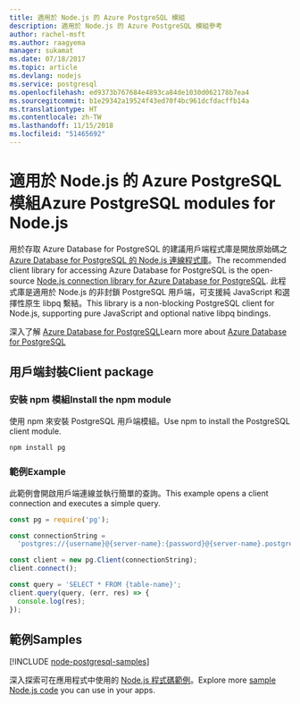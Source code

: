 ```yaml
---
title: 適用於 Node.js 的 Azure PostgreSQL 模組
description: 適用於 Node.js 的 Azure PostgreSQL 模組參考
author: rachel-msft
ms.author: raagyema
manager: sukamat
ms.date: 07/18/2017
ms.topic: article
ms.devlang: nodejs
ms.service: postgresql
ms.openlocfilehash: ed9373b767684e4893ca84de1030d062178b7ea4
ms.sourcegitcommit: b1e29342a19524f43ed70f4bc961dcfdacffb14a
ms.translationtype: HT
ms.contentlocale: zh-TW
ms.lasthandoff: 11/15/2018
ms.locfileid: "51465692"
---
```

# <a name="azure-postgresql-modules-for-nodejs"></a><span data-ttu-id="f30af-103">適用於 Node.js 的 Azure PostgreSQL 模組</span><span class="sxs-lookup"><span data-stu-id="f30af-103">Azure PostgreSQL modules for Node.js</span></span>

<span data-ttu-id="f30af-104">用於存取 Azure Database for PostgreSQL 的建議用戶端程式庫是開放原始碼之 [Azure Database for PostgreSQL 的 Node.js 連線程式庫](https://www.npmjs.com/package/pg)。</span><span class="sxs-lookup"><span data-stu-id="f30af-104">The recommended client library for accessing Azure Database for PostgreSQL is the open-source [Node.js connection library for Azure Database for PostgreSQL](https://www.npmjs.com/package/pg).</span></span> <span data-ttu-id="f30af-105">此程式庫是適用於 Node.js 的非封鎖 PostgreSQL 用戶端，可支援純 JavaScript 和選擇性原生 libpq 繫結。</span><span class="sxs-lookup"><span data-stu-id="f30af-105">This library is a non-blocking PostgreSQL client for Node.js, supporting pure JavaScript and optional native libpq bindings.</span></span>

<span data-ttu-id="f30af-106">深入了解 [Azure Database for PostgreSQL](https://docs.microsoft.com/azure/postgresql/)</span><span class="sxs-lookup"><span data-stu-id="f30af-106">Learn more about [Azure Database for PostgreSQL](https://docs.microsoft.com/azure/postgresql/)</span></span>

## <a name="client-package"></a><span data-ttu-id="f30af-107">用戶端封裝</span><span class="sxs-lookup"><span data-stu-id="f30af-107">Client package</span></span>

### <a name="install-the-npm-module"></a><span data-ttu-id="f30af-108">安裝 npm 模組</span><span class="sxs-lookup"><span data-stu-id="f30af-108">Install the npm module</span></span>

<span data-ttu-id="f30af-109">使用 npm 來安裝 PostgreSQL 用戶端模組。</span><span class="sxs-lookup"><span data-stu-id="f30af-109">Use npm to install the PostgreSQL client module.</span></span>

```bash
npm install pg
```   

### <a name="example"></a><span data-ttu-id="f30af-110">範例</span><span class="sxs-lookup"><span data-stu-id="f30af-110">Example</span></span>

<span data-ttu-id="f30af-111">此範例會開啟用戶端連線並執行簡單的查詢。</span><span class="sxs-lookup"><span data-stu-id="f30af-111">This example opens a client connection and executes a simple query.</span></span>

```javascript
const pg = require('pg');

const connectionString =
  'postgres://{username}@{server-name}:{password}@{server-name}.postgres.database.azure.com:5432/{database-name}?ssl=true';

const client = new pg.Client(connectionString);
client.connect();

const query = 'SELECT * FROM {table-name}';
client.query(query, (err, res) => {
  console.log(res);
});
```

## <a name="samples"></a><span data-ttu-id="f30af-112">範例</span><span class="sxs-lookup"><span data-stu-id="f30af-112">Samples</span></span>

[!INCLUDE [node-postgresql-samples](../docs-ref-conceptual/includes/postgresql-samples.md)]

<span data-ttu-id="f30af-113">深入探索可在應用程式中使用的 [Node.js 程式碼範例](https://azure.microsoft.com/resources/samples/?platform=nodejs)。</span><span class="sxs-lookup"><span data-stu-id="f30af-113">Explore more [sample Node.js code](https://azure.microsoft.com/resources/samples/?platform=nodejs) you can use in your apps.</span></span>
